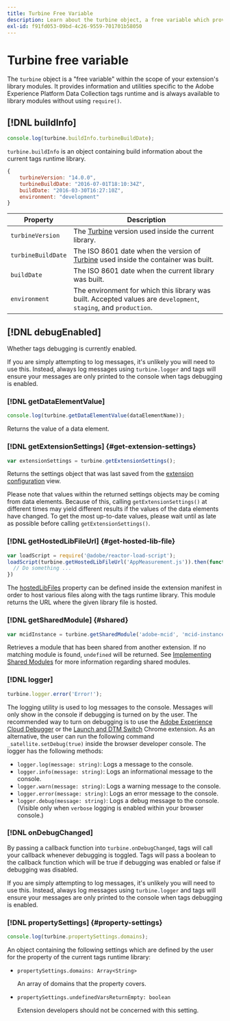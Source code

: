 ```yaml
---
title: Turbine Free Variable
description: Learn about the turbine object, a free variable which provides information and utilities specific to the Adobe Experience Platform Data Collection tags runtime.
exl-id: f91fd053-09bd-4c26-9559-701701b58050
---
```

# Turbine free variable

The `turbine` object is a "free variable" within the scope of your extension's library modules. It provides information and utilities specific to the Adobe Experience Platform Data Collection tags runtime and is always available to library modules without using `require()`.

## [!DNL buildInfo]

```js
console.log(turbine.buildInfo.turbineBuildDate);
```

`turbine.buildInfo` is an object containing build information about the current tags runtime library.

```js
{
    turbineVersion: "14.0.0",
    turbineBuildDate: "2016-07-01T18:10:34Z",
    buildDate: "2016-03-30T16:27:10Z",
    environment: "development"
}
```

| Property | Description |
| --- | --- |
| `turbineVersion` | The [Turbine](https://www.npmjs.com/package/@adobe/reactor-turbine) version used inside the current library. |
|`turbineBuildDate` | The ISO 8601 date when the version of [Turbine](https://www.npmjs.com/package/@adobe/reactor-turbine) used inside the container was built. |
|`buildDate` | The ISO 8601 date when the current library was built. |
|`environment` | The environment for which this library was built. Accepted values are `development`, `staging`, and `production`. |


## [!DNL debugEnabled]

Whether tags debugging is currently enabled.

If you are simply attempting to log messages, it's unlikely you will need to use this. Instead, always log messages using `turbine.logger` and tags will ensure your messages are only printed to the console when tags debugging is enabled.

### [!DNL getDataElementValue]

```js
console.log(turbine.getDataElementValue(dataElementName));
```

Returns the value of a data element.

### [!DNL getExtensionSettings] {#get-extension-settings}

```js
var extensionSettings = turbine.getExtensionSettings();
```

Returns the settings object that was last saved from the [extension configuration](./configuration.md) view.

Please note that values within the returned settings objects may be coming from data elements. Because of this, calling `getExtensionSettings()` at different times may yield different results if the values of the data elements have changed. To get the most up-to-date values, please wait until as late as possible before calling `getExtensionSettings()`.

### [!DNL getHostedLibFileUrl] {#get-hosted-lib-file}

```js
var loadScript = require('@adobe/reactor-load-script');
loadScript(turbine.getHostedLibFileUrl('AppMeasurement.js')).then(function() {
  // Do something ...
})
```

The [hostedLibFiles](./manifest.md) property can be defined inside the extension manifest in order to host various files along with the tags runtime library. This module returns the URL where the given library file is hosted.

### [!DNL getSharedModule] {#shared}

```js
var mcidInstance = turbine.getSharedModule('adobe-mcid', 'mcid-instance');
```

Retrieves a module that has been shared from another extension. If no matching module is found, `undefined` will be returned. See [Implementing Shared Modules](./web/shared.md) for more information regarding shared modules.

### [!DNL logger]

```js
turbine.logger.error('Error!');
```

The logging utility is used to log messages to the console. Messages will only show in the console if debugging is turned on by the user. The recommended way to turn on debugging is to use the [Adobe Experience Cloud Debugger](https://chrome.google.com/webstore/detail/adobe-experience-cloud-de/ocdmogmohccmeicdhlhhgepeaijenapj?src=propaganda) or the [Launch and DTM Switch](https://chrome.google.com/webstore/detail/adobe-dtm-switch/nlgdemkdapolikbjimjajpmonpbpmipk) Chrome extension. As an alternative, the user can run the following command `_satellite.setDebug(true)` inside the browser developer console. The logger has the following methods:

* `logger.log(message: string)`: Logs a message to the console.
* `logger.info(message: string)`: Logs an informational message to the console.
* `logger.warn(message: string)`: Logs a warning message to the console.
* `logger.error(message: string)`: Logs an error message to the console.
* `logger.debug(message: string)`: Logs a debug message to the console. (Visible only when `verbose` logging is enabled within your browser console.)

### [!DNL onDebugChanged]

By passing a callback function into `turbine.onDebugChanged`, tags will call your callback whenever debugging is toggled. Tags will pass a boolean to the callback function which will be true if debugging was enabled or false if debugging was disabled.

If you are simply attempting to log messages, it's unlikely you will need to use this. Instead, always log messages using `turbine.logger` and tags will ensure your messages are only printed to the console when tags debugging is enabled. 

### [!DNL propertySettings] {#property-settings}

```js
console.log(turbine.propertySettings.domains);
```

An object containing the following settings which are defined by the user for the property of the current tags runtime library:

* `propertySettings.domains: Array<String>`

  An array of domains that the property covers.

* `propertySettings.undefinedVarsReturnEmpty: boolean`

  Extension developers should not be concerned with this setting.
